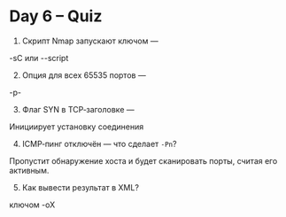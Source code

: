 # Day 6 – Quiz

1. Скрипт Nmap запускают ключом —

-sC или --script

2. Опция для всех 65535 портов —

-p-

3. Флаг SYN в TCP‑заголовке —

Инициирует установку соединения

4. ICMP‑пинг отключён — что сделает `-Pn`?

Пропустит обнаружение хоста и будет сканировать порты, считая его активным.

5. Как вывести результат в XML?

ключом -oX